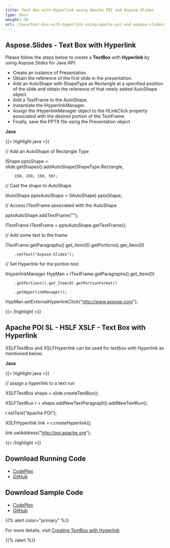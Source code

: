 ```yaml
---
title: Text Box with Hyperlink using Apache POI and Aspose.Slides
type: docs
weight: 30
url: /java/text-box-with-hyperlink-using-apache-poi-and-aspose-slides/
---
```


## **Aspose.Slides - Text Box with Hyperlink**
Please follow the steps below to create a **TextBox** with **Hyperlink** by using Aspose.Slides for Java API:

- Create an instance of Presentation.
- Obtain the reference of the first slide in the presentation.
- Add an AutoShape with ShapeType as Rectangle at a specified position of the slide and obtain the reference of that newly added AutoShape object.
- Add a TextFrame to the AutoShape.
- Instantiate the IHyperlinkManager.
- Assign the IHyperlinkManager object to the HLinkClick property associated with the desired portion of the TextFrame.
- Finally, save the PPTX file using the Presentation object

**Java**

{{< highlight java >}}

 // Add an AutoShape of Rectangle Type

IShape pptxShape = slide.getShapes().addAutoShape(ShapeType.Rectangle,

		150, 150, 150, 50);

// Cast the shape to AutoShape

IAutoShape pptxAutoShape = (IAutoShape) pptxShape;

// Access ITextFrame associated with the AutoShape

pptxAutoShape.addTextFrame("");

ITextFrame ITextFrame = pptxAutoShape.getTextFrame();

// Add some text to the frame

ITextFrame.getParagraphs().get_Item(0).getPortions().get_Item(0)

		.setText("Aspose.Slides");

// Set Hyperlink for the portion text

IHyperlinkManager HypMan = ITextFrame.getParagraphs().get_Item(0)

		.getPortions().get_Item(0).getPortionFormat()

		.getHyperlinkManager();

HypMan.setExternalHyperlinkClick("http://www.aspose.com");


{{< /highlight >}}
## **Apache POI SL - HSLF XSLF - Text Box with Hyperlink**
XSLFTextBox and XSLFHyperlink can be used for textbox with Hyperlink as mentioned below:

**Java**

{{< highlight java >}}

 // assign a hyperlink to a text run

XSLFTextBox shape = slide.createTextBox();

XSLFTextRun r = shape.addNewTextParagraph().addNewTextRun();

r.setText("Apache POI");

XSLFHyperlink link = r.createHyperlink();

link.setAddress("http://poi.apache.org");

{{< /highlight >}}
## **Download Running Code**
- [CodePlex](https://asposeslidesjavaapachepoi.codeplex.com/releases/view/618722)
- [GitHub](https://github.com/aspose-slides/Aspose.Slides-for-Java/releases/tag/Aspose.Slides_Java_for_Apache_POI-v1.0.0)
## **Download Sample Code**
- [CodePlex](https://asposeslidesjavaapachepoi.codeplex.com/SourceControl/latest#src/main/java/com/aspose/slides/examples/featurescomparison/text/hyperlinks/)
- [GitHub](https://github.com/aspose-slides/Aspose.Slides-for-Java/tree/master/Plugins/Aspose_Slides_for_Apache_POI/src/main/java/com/aspose/slides/examples/featurescomparison/text/hyperlinks)

{{% alert color="primary" %}} 

For more details, visit [Creating TextBox with Hyperlink](http://docs.aspose.com:8082/docs/display/slidesjava/Creating+TextBox+with+Hyperlink).

{{% /alert %}}
